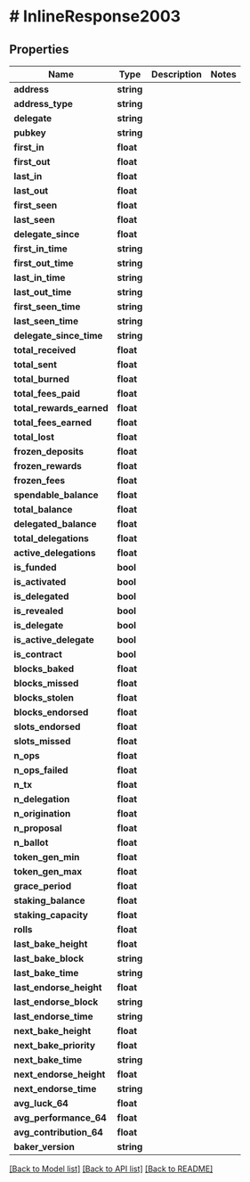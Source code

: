 # # InlineResponse2003

## Properties

Name | Type | Description | Notes
------------ | ------------- | ------------- | -------------
**address** | **string** |  |
**address_type** | **string** |  |
**delegate** | **string** |  |
**pubkey** | **string** |  |
**first_in** | **float** |  |
**first_out** | **float** |  |
**last_in** | **float** |  |
**last_out** | **float** |  |
**first_seen** | **float** |  |
**last_seen** | **float** |  |
**delegate_since** | **float** |  |
**first_in_time** | **string** |  |
**first_out_time** | **string** |  |
**last_in_time** | **string** |  |
**last_out_time** | **string** |  |
**first_seen_time** | **string** |  |
**last_seen_time** | **string** |  |
**delegate_since_time** | **string** |  |
**total_received** | **float** |  |
**total_sent** | **float** |  |
**total_burned** | **float** |  |
**total_fees_paid** | **float** |  |
**total_rewards_earned** | **float** |  |
**total_fees_earned** | **float** |  |
**total_lost** | **float** |  |
**frozen_deposits** | **float** |  |
**frozen_rewards** | **float** |  |
**frozen_fees** | **float** |  |
**spendable_balance** | **float** |  |
**total_balance** | **float** |  |
**delegated_balance** | **float** |  |
**total_delegations** | **float** |  |
**active_delegations** | **float** |  |
**is_funded** | **bool** |  |
**is_activated** | **bool** |  |
**is_delegated** | **bool** |  |
**is_revealed** | **bool** |  |
**is_delegate** | **bool** |  |
**is_active_delegate** | **bool** |  |
**is_contract** | **bool** |  |
**blocks_baked** | **float** |  |
**blocks_missed** | **float** |  |
**blocks_stolen** | **float** |  |
**blocks_endorsed** | **float** |  |
**slots_endorsed** | **float** |  |
**slots_missed** | **float** |  |
**n_ops** | **float** |  |
**n_ops_failed** | **float** |  |
**n_tx** | **float** |  |
**n_delegation** | **float** |  |
**n_origination** | **float** |  |
**n_proposal** | **float** |  |
**n_ballot** | **float** |  |
**token_gen_min** | **float** |  |
**token_gen_max** | **float** |  |
**grace_period** | **float** |  |
**staking_balance** | **float** |  |
**staking_capacity** | **float** |  |
**rolls** | **float** |  |
**last_bake_height** | **float** |  |
**last_bake_block** | **string** |  |
**last_bake_time** | **string** |  |
**last_endorse_height** | **float** |  |
**last_endorse_block** | **string** |  |
**last_endorse_time** | **string** |  |
**next_bake_height** | **float** |  |
**next_bake_priority** | **float** |  |
**next_bake_time** | **string** |  |
**next_endorse_height** | **float** |  |
**next_endorse_time** | **string** |  |
**avg_luck_64** | **float** |  |
**avg_performance_64** | **float** |  |
**avg_contribution_64** | **float** |  |
**baker_version** | **string** |  |

[[Back to Model list]](../../README.md#models) [[Back to API list]](../../README.md#endpoints) [[Back to README]](../../README.md)

